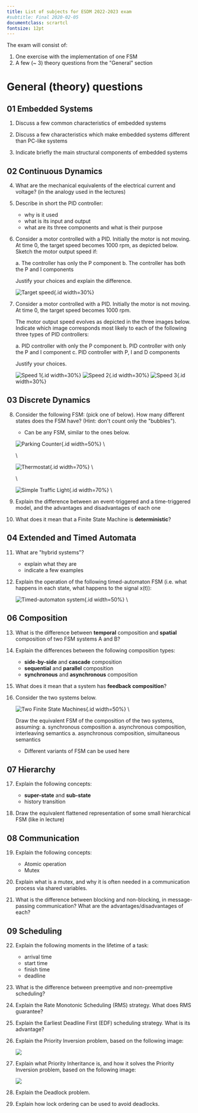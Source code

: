 ```yaml
---
title: List of subjects for ESDM 2022-2023 exam
#subtitle: Final 2020-02-05
documentclass: scrartcl
fontsize: 12pt
---
```


The exam will consist of:

1. One exercise with the implementation of one FSM
2. A few (~ 3) theory questions from the "General" section

# General (theory) questions

## 01 Embedded Systems

1. Discuss a few common characteristics of embedded systems

2. Discuss a few characteristics which make embedded systems different than PC-like systems

3. Indicate briefly the main structural components of embedded systems

## 02 Continuous Dynamics

4. What are the mechanical equivalents of the electrical current and voltage? (in the analogy used in the lectures)
  
5. Describe in short the PID controller:
    - why is it used
    - what is its input and output
    - what are its three components and what is their purpose

6. Consider a motor controlled with a PID. Initially the motor is
not moving. At time 0, the target speed becomes $1000$ rpm, as
depicted below. Sketch the motor output speed if:
    
    a. The controller has only the P component
    b. The controller has both the P and I components

    Justify your choices and explain the difference.
    
    ![Target speed](figs/TargetSpeed.png){.id width=30%}

7. Consider a motor controlled with a PID. Initially the motor is not moving. At time 0, the target speed becomes $1000$ rpm.

   The motor output speed evolves as depicted in the three images below.
   Indicate which image corresponds most likely to each of the following three types of PID controllers:
   
     a. PID controller with only the P component
     b. PID controller with only the P and I component
     c. PID controller with P, I and D components
 
   Justify your choices.
 
   ![Speed 1](figs/TargetAndMotorSpeed3.png){.id width=30%}
   ![Speed 2](figs/TargetAndMotorSpeed1.png){.id width=30%}
   ![Speed 3](figs/TargetAndMotorSpeed2.png){.id width=30%}
	
## 03 Discrete Dynamics

8. Consider the following FSM: (pick one of below). How many different states does the FSM have?
   (Hint: don't count only the "bubbles").

	- Can be any FSM, similar to the ones below.
	
	![Parking Counter](figs/FSM_ParkingCounter.png){.id width=50%} \ 
	
	\ 
	
	![Thermostat](figs/FSM_Thermostat1.png){.id width=70%} \ 
	
	\ 
	
	![Simple Traffic Light](figs/FSM_SimpleTrafficLight.png){.id width=70%} \ 

9. Explain the difference between an event-triggered and a
   time-triggered model, and the advantages and disadvantages of
   each one

10. What does it mean that a Finite State Machine is **deterministic**?

## 04 Extended and Timed Automata

11. What are "hybrid systems"?
    - explain what they are
    - indicate a few examples
    
12. Explain the operation of the following timed-automaton FSM (i.e. what happens in each state, what happens to the signal x(t)):

	![Timed-automaton system](figs/FSM_MouseDoubleClick.png){.id width=50%} \ 

## 06 Composition

13. What is the difference between **temporal** composition and **spatial** composition of two FSM systems A and B?

14. Explain the differences between the following composition types:
    - **side-by-side** and **cascade** composition
    - **sequential** and **parallel** composition
    - **synchronous** and **asynchronous** composition

15.  What does it mean that a system has **feedback composition**?

16. Consider the two systems below.

	![Two Finite State Machines](figs/FSM_Composition.png){.id width=50%} \ 
	
	Draw the equivalent FSM of the composition of the two systems, assuming:
	a. synchronous composition
	a. asynchronous composition, interleaving semantics
	a. asynchronous composition, simultaneous semantics
	

    - Different variants of FSM can be used here

## 07 Hierarchy

17. Explain the following concepts:
    - **super-state** and **sub-state**
    - history transition

18. Draw the equivalent flattened representation of some small hierarchical FSM (like in lecture)

## 08 Communication 

19. Explain the following concepts:
    
    - Atomic operation
    - Mutex

20.  Explain what is a mutex, and why it is often needed in a communication process via shared variables.

21. What is the difference between blocking and non-blocking, in message-passing communication? What are the advantages/disadvantages of each?

## 09 Scheduling

22. Explain the following moments in the lifetime of a task:
    
    - arrival time
    - start time
    - finish time
    - deadline

23. What is the difference between preemptive and non-preemptive scheduling?

24. Explain the Rate Monotonic Scheduling (RMS) strategy. What does RMS guarantee?

25. Explain the Earliest Deadline First (EDF) scheduling strategy. What is its advantage?

26. Explain the Priority Inversion problem, based on the following image:
    
    ![](img/PriorityInversion.png)

27. Explain what Priority Inheritance is, and how it solves the Priority Inversion problem, based on the following image:

    ![](img/PriorityInheritance.png)

28. Explain the Deadlock problem.

29. Explain how lock ordering can be used to avoid deadlocks.
